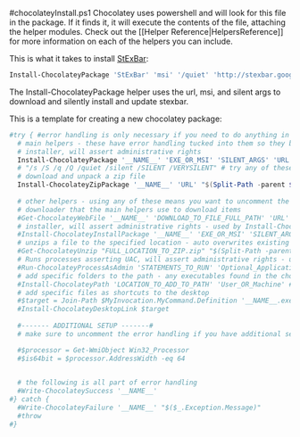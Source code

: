 #chocolateyInstall.ps1
Chocolatey uses powershell and will look for this file in the package. If it finds it, it will execute the contents of the file, attaching the helper modules.  Check out the [[Helper Reference|HelpersReference]] for more information on each of the helpers you can include.  
  
This is what it takes to install [StExBar](https://github.com/ferventcoder/nugetpackages/blob/master/StExBar/tools/chocolateyInstall.ps1):  
  
```powershell
Install-ChocolateyPackage 'StExBar' 'msi' '/quiet' 'http://stexbar.googlecode.com/files/StExBar-1.8.3.msi' 'http://stexbar.googlecode.com/files/StExBar64-1.8.3.msi'
```  
  
The Install-ChocolateyPackage helper uses the url, msi, and silent args to download and silently install and update stexbar.  
  
  
  
  
This is a template for creating a new chocolatey package:  
  
```powershell
#try { #error handling is only necessary if you need to do anything in addition to/instead of the main helpers
  # main helpers - these have error handling tucked into them so they become the only line of your script if that is all you need.
  # installer, will assert administrative rights
  Install-ChocolateyPackage '__NAME__' 'EXE_OR_MSI' 'SILENT_ARGS' 'URL' '64BIT_URL_DELETE_IF_NO_64BIT' 
  # "/s /S /q /Q /quiet /silent /SILENT /VERYSILENT" # try any of these to get the silent installer #msi is always /quiet
  # download and unpack a zip file
  Install-ChocolateyZipPackage '__NAME__' 'URL' "$(Split-Path -parent $MyInvocation.MyCommand.Definition)"
  
  # other helpers - using any of these means you want to uncomment the error handling up top and at bottom.
  # downloader that the main helpers use to download items
  #Get-ChocolateyWebFile '__NAME__' 'DOWNLOAD_TO_FILE_FULL_PATH' 'URL' '64BIT_URL_DELETE_IF_NO_64BIT'
  # installer, will assert administrative rights - used by Install-ChocolateyPackage
  #Install-ChocolateyInstallPackage '__NAME__' 'EXE_OR_MSI' 'SILENT_ARGS' '_FULLFILEPATH_'
  # unzips a file to the specified location - auto overwrites existing content
  #Get-ChocolateyUnzip "FULL_LOCATION_TO_ZIP.zip" "$(Split-Path -parent $MyInvocation.MyCommand.Definition)"
  # Runs processes asserting UAC, will assert administrative rights - used by Install-ChocolateyInstallPackage
  #Run-ChocolateyProcessAsAdmin 'STATEMENTS_TO_RUN' 'Optional_Application_If_Not_PowerShell'
  # add specific folders to the path - any executables found in the chocolatey package folder will already be on the path. This is used in addition to that or for cases when a native installer doesn't add things to the path.
  #Install-ChocolateyPath 'LOCATION_TO_ADD_TO_PATH' 'User_OR_Machine' # Machine will assert administrative rights
  # add specific files as shortcuts to the desktop
  #$target = Join-Path $MyInvocation.MyCommand.Definition '__NAME__.exe'
  #Install-ChocolateyDesktopLink $target
  
  #------- ADDITIONAL SETUP -------#
  # make sure to uncomment the error handling if you have additional setup to do

  #$processor = Get-WmiObject Win32_Processor
  #$is64bit = $processor.AddressWidth -eq 64

  
  # the following is all part of error handling
  #Write-ChocolateySuccess '__NAME__'
#} catch {
  #Write-ChocolateyFailure '__NAME__' "$($_.Exception.Message)"
  #throw 
#}
```  
